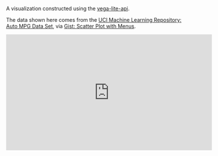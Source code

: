 A visualization constructed using the [vega-lite-api](https://github.com/vega/vega-lite-api/).

The data shown here comes from the [UCI Machine Learning Repository: Auto MPG Data Set](https://archive.ics.uci.edu/ml/datasets/auto+mpg), via [Gist: Scatter Plot with Menus](https://gist.github.com/curran/8c131a74b85d0bb0246233de2cff3f52/).

<iframe width="560" height="315" src="https://www.youtube.com/embed/RKJPMfKsAsQ" frameborder="0" allow="accelerometer; autoplay; clipboard-write; encrypted-media; gyroscope; picture-in-picture" allowfullscreen></iframe>